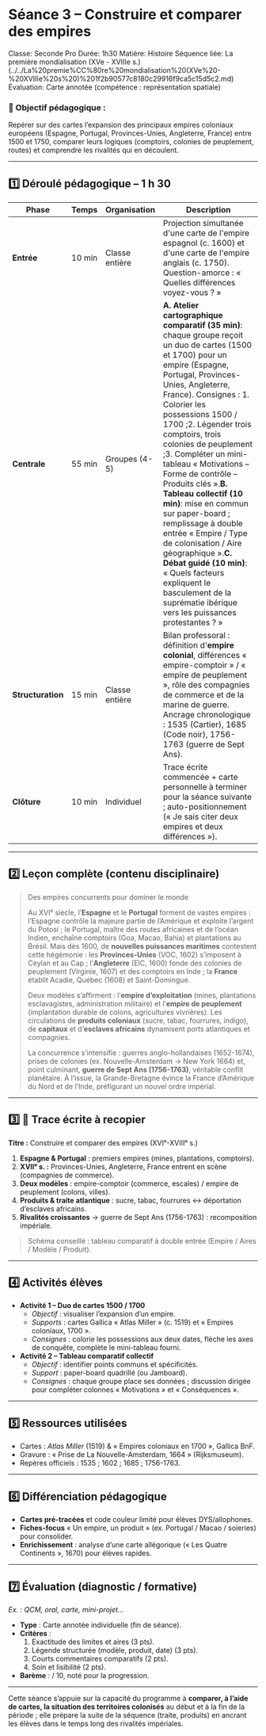 # Séance 3 – Construire et comparer des empires

Classe: Seconde Pro
Durée: 1h30
Matière: Histoire
Séquence liée: La première mondialisation (XVe - XVIIIe s.) (../../La%20premie%CC%80re%20mondialisation%20(XVe%20-%20XVIIIe%20s%20)%201f2b90577c8180c29916f9ca5c15d5c2.md)
Évaluation: Carte annotée (compétence : représentation spatiale)

### 🎯 Objectif pédagogique :

Repérer sur des cartes l’expansion des principaux empires coloniaux européens (Espagne, Portugal, Provinces-Unies, Angleterre, France) entre 1500 et 1750, comparer leurs logiques (comptoirs, colonies de peuplement, routes) et comprendre les rivalités qui en découlent.

---

## **1️⃣ Déroulé pédagogique – 1 h 30**

| **Phase** | **Temps** | **Organisation** | **Description** |
| --- | --- | --- | --- |
| **Entrée** | 10 min | Classe entière | Projection simultanée d'une carte de l'empire espagnol (c. 1600) et d'une carte de l'empire anglais (c. 1750). Question-amorce : « Quelles différences voyez-vous ? » |
| **Centrale** | 55 min | Groupes (4-5) | **A. Atelier cartographique comparatif (35 min)**: chaque groupe reçoit un duo de cartes (1500 et 1700) pour un empire (Espagne, Portugal, Provinces-Unies, Angleterre, France). Consignes : 1. Colorier les possessions 1500 / 1700 ;2. Légender trois comptoirs, trois colonies de peuplement ;3. Compléter un mini-tableau « Motivations – Forme de contrôle – Produits clés ».**B. Tableau collectif (10 min)**: mise en commun sur paper-board ; remplissage à double entrée « Empire / Type de colonisation / Aire géographique ».**C. Débat guidé (10 min)**: « Quels facteurs expliquent le basculement de la suprématie ibérique vers les puissances protestantes ? » |
| **Structuration** | 15 min | Classe entière | Bilan professoral : définition d'**empire colonial**, différences « empire-comptoir » / « empire de peuplement », rôle des compagnies de commerce et de la marine de guerre. Ancrage chronologique : 1535 (Cartier), 1685 (Code noir), 1756-1763 (guerre de Sept Ans). |
| **Clôture** | 10 min | Individuel | Trace écrite commencée + carte personnelle à terminer pour la séance suivante ; auto-positionnement (« Je sais citer deux empires et deux différences »). |

---

## **2️⃣ Leçon complète (contenu disciplinaire)**

> Des empires concurrents pour dominer le monde
> 
> 
> Au XVIᵉ siècle, l’**Espagne** et le **Portugal** forment de vastes empires : l’Espagne contrôle la majeure partie de l’Amérique et exploite l’argent du Potosí ; le Portugal, maître des routes africaines et de l’océan Indien, enchaîne comptoirs (Goa, Macao, Bahia) et plantations au Brésil. Mais dès 1600, de **nouvelles puissances maritimes** contestent cette hégémonie : les **Provinces-Unies** (VOC, 1602) s’imposent à Ceylan et au Cap ; l’**Angleterre** (EIC, 1600) fonde des colonies de peuplement (Virginie, 1607) et des comptoirs en Inde ; la **France** établit Acadie, Québec (1608) et Saint-Domingue.
> 
> Deux modèles s’affirment : l’**empire d’exploitation** (mines, plantations esclavagistes, administration militaire) et l’**empire de peuplement** (implantation durable de colons, agricultures vivrières). Les circulations de **produits coloniaux** (sucre, tabac, fourrures, indigo), de **capitaux** et d’**esclaves africains** dynamisent ports atlantiques et compagnies.
> 
> La concurrence s’intensifie : guerres anglo-hollandaises (1652-1674), prises de colonies (ex. Nouvelle-Amsterdam → New York 1664) et, point culminant, **guerre de Sept Ans (1756-1763)**, véritable conflit planétaire. À l’issue, la Grande-Bretagne évince la France d’Amérique du Nord et de l’Inde, préfigurant un nouvel ordre impérial.
> 

---

## **3️⃣ 📝 Trace écrite à recopier**

**Titre :** Construire et comparer des empires (XVIᵉ-XVIIIᵉ s.)

1. **Espagne & Portugal** : premiers empires (mines, plantations, comptoirs).
2. **XVIIᵉ s. :** Provinces-Unies, Angleterre, France entrent en scène (compagnies de commerce).
3. **Deux modèles** : empire-comptoir (commerce, escales) / empire de peuplement (colons, villes).
4. **Produits & traite atlantique** : sucre, tabac, fourrures ↔ déportation d’esclaves africains.
5. **Rivalités croissantes** → guerre de Sept Ans (1756-1763) : recomposition impériale.

> Schéma conseillé : tableau comparatif à double entrée (Empire / Aires / Modèle / Produit).
> 

---

## **4️⃣ Activités élèves**

- **Activité 1 – Duo de cartes 1500 / 1700**
    - *Objectif* : visualiser l’expansion d’un empire.
    - *Supports* : cartes Gallica « Atlas Miller » (c. 1519) et « Empires coloniaux, 1700 ».
    - *Consignes* : colorie les possessions aux deux dates, flèche les axes de conquête, complète le mini-tableau fourni.
- **Activité 2 – Tableau comparatif collectif**
    - *Objectif* : identifier points communs et spécificités.
    - *Support* : paper-board quadrillé (ou Jamboard).
    - *Consignes* : chaque groupe place ses données ; discussion dirigée pour compléter colonnes « Motivations » et « Conséquences ».

---

## **5️⃣ Ressources utilisées**

- Cartes : *Atlas Miller* (1519) & « Empires coloniaux en 1700 », Gallica BnF.
- Gravure : « Prise de La Nouvelle-Amsterdam, 1664 » (Rijksmuseum).
- Repères officiels : 1535 ; 1602 ; 1685 ; 1756-1763.

---

## **6️⃣ Différenciation pédagogique**

- **Cartes pré-tracées** et code couleur limité pour élèves DYS/allophones.
- **Fiches-focus** « Un empire, un produit » (ex. Portugal / Macao / soieries) pour consolider.
- **Enrichissement** : analyse d’une carte allégorique (« Les Quatre Continents », 1670) pour élèves rapides.

---

## **7️⃣ Évaluation (diagnostic / formative)**

*Ex. : QCM, oral, carte, mini-projet…*

- **Type** : Carte annotée individuelle (fin de séance).
- **Critères** :
    1. Exactitude des limites et aires (3 pts).
    2. Légende structurée (modèle, produit, date) (3 pts).
    3. Courts commentaires comparatifs (2 pts).
    4. Soin et lisibilité (2 pts).
- **Barème** : / 10, noté pour la progression.

---

Cette séance s’appuie sur la capacité du programme à **comparer, à l’aide de cartes, la situation des territoires colonisés** au début et à la fin de la période ; elle prépare la suite de la séquence (traite, produits) en ancrant les élèves dans le temps long des rivalités impériales.